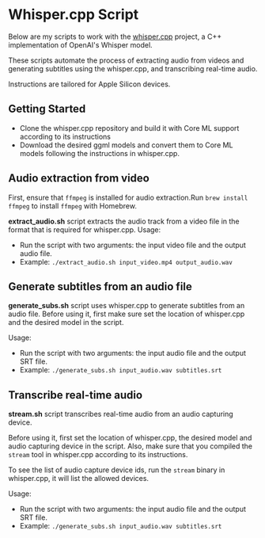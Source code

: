# Whisper.cpp Script

Below are my scripts to work with the [whisper.cpp](https://github.com/ggerganov/whisper.cpp) project, a C++ implementation of OpenAI's Whisper model.

These scripts automate the process of extracting audio from videos and generating subtitles using the whisper.cpp, and transcribing real-time audio.

Instructions are tailored for Apple Silicon devices.

## Getting Started

- Clone the whisper.cpp repository and build it with Core ML support according to its instructions
- Download the desired ggml models and convert them to Core ML models following the instructions in whisper.cpp.

## Audio extraction from video

First, ensure that `ffmpeg` is installed for audio extraction.Run `brew install ffmpeg` to install `ffmpeg` with Homebrew.

**extract_audio.sh** script extracts the audio track from a video file in the format that is required for whisper.cpp. Usage:
  - Run the script with two arguments: the input video file and the output audio file.
  - Example: `./extract_audio.sh input_video.mp4 output_audio.wav`

## Generate subtitles from an audio file

**generate_subs.sh** script uses whisper.cpp to generate subtitles from an audio file. Before using it, first make sure set the location of whisper.cpp and the desired model in the script.

Usage:
  - Run the script with two arguments: the input audio file and the output SRT file.
  - Example: `./generate_subs.sh input_audio.wav subtitles.srt`

## Transcribe real-time audio

**stream.sh** script transcribes real-time audio from an audio capturing device.

Before using it, first set the location of whisper.cpp, the desired model and audio capturing device in the script. Also, make sure that you compiled the
`stream` tool in whisper.cpp according to its instructions.

To see the list of audio capture device ids, run the `stream` binary in whisper.cpp, it will list the allowed devices.

Usage:
  - Run the script with two arguments: the input audio file and the output SRT file.
  - Example: `./generate_subs.sh input_audio.wav subtitles.srt`
